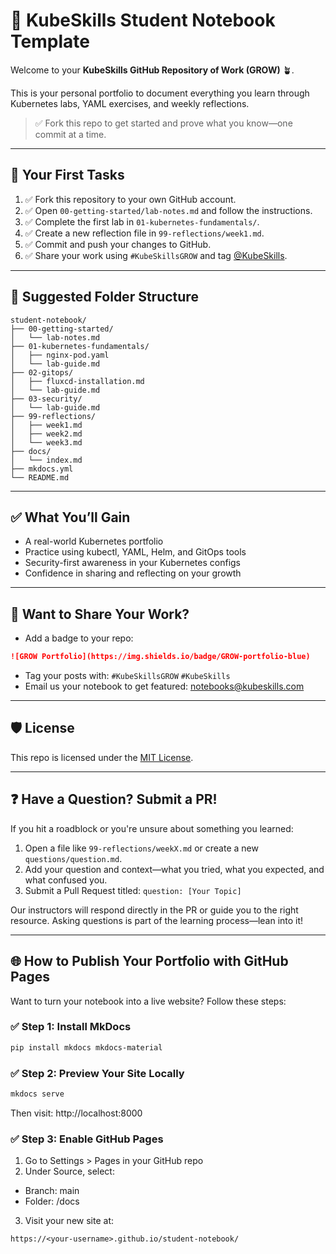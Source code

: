 # 📘 KubeSkills Student Notebook Template

Welcome to your **KubeSkills GitHub Repository of Work (GROW)** 🪴.

This is your personal portfolio to document everything you learn through Kubernetes labs, YAML exercises, and weekly reflections.

> ✅ Fork this repo to get started and prove what you know—one commit at a time.

---

## 🚀 Your First Tasks

1. ✅ Fork this repository to your own GitHub account.
2. ✅ Open `00-getting-started/lab-notes.md` and follow the instructions.
3. ✅ Complete the first lab in `01-kubernetes-fundamentals/`.
4. ✅ Create a new reflection file in `99-reflections/week1.md`.
5. ✅ Commit and push your changes to GitHub.
6. ✅ Share your work using `#KubeSkillsGROW` and tag [@KubeSkills](https://linkedin.com/company/kubeskills).

---

## 📁 Suggested Folder Structure

```
student-notebook/
├── 00-getting-started/
│   └── lab-notes.md
├── 01-kubernetes-fundamentals/
│   ├── nginx-pod.yaml
│   └── lab-guide.md
├── 02-gitops/
│   ├── fluxcd-installation.md
│   └── lab-guide.md
├── 03-security/
│   └── lab-guide.md
├── 99-reflections/
│   ├── week1.md
│   ├── week2.md
│   └── week3.md
├── docs/
│   └── index.md
├── mkdocs.yml
└── README.md
```



---

## ✅ What You’ll Gain

- A real-world Kubernetes portfolio
- Practice using kubectl, YAML, Helm, and GitOps tools
- Security-first awareness in your Kubernetes configs
- Confidence in sharing and reflecting on your growth

---

## 📣 Want to Share Your Work?

- Add a badge to your repo:
```markdown
![GROW Portfolio](https://img.shields.io/badge/GROW-portfolio-blue)
```

- Tag your posts with: `#KubeSkillsGROW` `#KubeSkills`  
- Email us your notebook to get featured: notebooks@kubeskills.com

---

## 🛡 License

This repo is licensed under the [MIT License](LICENSE).


---

## ❓ Have a Question? Submit a PR!

If you hit a roadblock or you're unsure about something you learned:

1. Open a file like `99-reflections/weekX.md` or create a new `questions/question.md`.
2. Add your question and context—what you tried, what you expected, and what confused you.
3. Submit a Pull Request titled: `question: [Your Topic]`

Our instructors will respond directly in the PR or guide you to the right resource. Asking questions is part of the learning process—lean into it!

---

## 🌐 How to Publish Your Portfolio with GitHub Pages

Want to turn your notebook into a live website? Follow these steps:

### ✅ Step 1: Install MkDocs

```bash
pip install mkdocs mkdocs-material
```

### ✅ Step 2: Preview Your Site Locally

```bash
mkdocs serve
```
Then visit: http://localhost:8000

### ✅ Step 3: Enable GitHub Pages

1. Go to Settings > Pages in your GitHub repo
2. Under Source, select:
 - Branch: main
 - Folder: /docs
3. Visit your new site at:
```
https://<your-username>.github.io/student-notebook/
```

